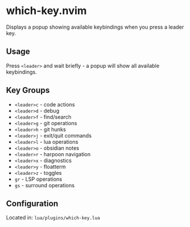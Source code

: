 # which-key.nvim

Displays a popup showing available keybindings when you press a leader key.

## Usage

Press `<leader>` and wait briefly - a popup will show all available keybindings.

## Key Groups

- `<leader>c` - code actions
- `<leader>d` - debug
- `<leader>f` - find/search
- `<leader>g` - git operations
- `<leader>h` - git hunks
- `<leader>j` - exit/quit commands
- `<leader>l` - lua operations
- `<leader>o` - obsidian notes
- `<leader>r` - harpoon navigation
- `<leader>x` - diagnostics
- `<leader>y` - floatterm
- `<leader>z` - toggles
- `gr` - LSP operations
- `gs` - surround operations

## Configuration

Located in: `lua/plugins/which-key.lua`
